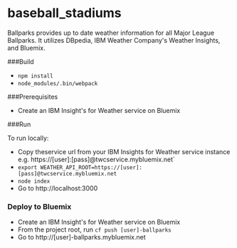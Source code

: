 # baseball_stadiums

Ballparks provides up to date weather information for all Major League Ballparks. It utilizes DBpedia, IBM Weather Company's Weather Insights, and Bluemix.

###Build

- `npm install`
- `node_modules/.bin/webpack`

###Prerequisites
- Create an IBM Insight's for Weather service on Bluemix

###Run

To run locally:

- Copy theservice url from your IBM Insights for Weather service instance 
  e.g. https://[user]:[pass]@twcservice.mybluemix.net`
- `export WEATHER_API_ROOT=https://[user]:[pass]@twcservice.mybluemix.net`
- `node index`
- Go to http://localhost:3000

### Deploy to Bluemix
- Create an IBM Insight's for Weather service on Bluemix
- From the project root, run `cf push [user]-ballparks`
- Go to http://[user]-ballparks.mybluemix.net